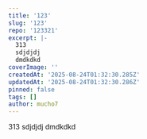 ```yaml
---
title: '123'
slug: '123'
repo: '123321'
excerpt: |-
  313
  sdjdjdj
  dmdkdkd
coverImage: ''
createdAt: '2025-08-24T01:32:30.285Z'
updatedAt: '2025-08-24T01:32:30.286Z'
pinned: false
tags: []
author: mucho7
---
```

313
sdjdjdj
dmdkdkd
